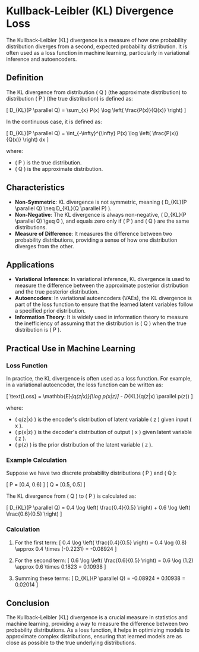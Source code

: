 # Kullback-Leibler (KL) Divergence Loss

The Kullback-Leibler (KL) divergence is a measure of how one probability distribution diverges from a second, expected probability distribution. It is often used as a loss function in machine learning, particularly in variational inference and autoencoders.

## Definition

The KL divergence from distribution \( Q \) (the approximate distribution) to distribution \( P \) (the true distribution) is defined as:

\[ D_{KL}(P \parallel Q) = \sum_{x} P(x) \log \left( \frac{P(x)}{Q(x)} \right) \]

In the continuous case, it is defined as:

\[ D_{KL}(P \parallel Q) = \int_{-\infty}^{\infty} P(x) \log \left( \frac{P(x)}{Q(x)} \right) dx \]

where:
- \( P \) is the true distribution.
- \( Q \) is the approximate distribution.

## Characteristics

- **Non-Symmetric**: KL divergence is not symmetric, meaning \( D_{KL}(P \parallel Q) \neq D_{KL}(Q \parallel P) \).
- **Non-Negative**: The KL divergence is always non-negative, \( D_{KL}(P \parallel Q) \geq 0 \), and equals zero only if \( P \) and \( Q \) are the same distributions.
- **Measure of Difference**: It measures the difference between two probability distributions, providing a sense of how one distribution diverges from the other.

## Applications

- **Variational Inference**: In variational inference, KL divergence is used to measure the difference between the approximate posterior distribution and the true posterior distribution.
- **Autoencoders**: In variational autoencoders (VAEs), the KL divergence is part of the loss function to ensure that the learned latent variables follow a specified prior distribution.
- **Information Theory**: It is widely used in information theory to measure the inefficiency of assuming that the distribution is \( Q \) when the true distribution is \( P \).

## Practical Use in Machine Learning

### Loss Function

In practice, the KL divergence is often used as a loss function. For example, in a variational autoencoder, the loss function can be written as:

\[ \text{Loss} = \mathbb{E}_{q(z|x)}[\log p(x|z)] - D_{KL}(q(z|x) \parallel p(z)) \]

where:
- \( q(z|x) \) is the encoder's distribution of latent variable \( z \) given input \( x \).
- \( p(x|z) \) is the decoder's distribution of output \( x \) given latent variable \( z \).
- \( p(z) \) is the prior distribution of the latent variable \( z \).

### Example Calculation

Suppose we have two discrete probability distributions \( P \) and \( Q \):

\[ P = [0.4, 0.6] \]
\[ Q = [0.5, 0.5] \]

The KL divergence from \( Q \) to \( P \) is calculated as:

\[ D_{KL}(P \parallel Q) = 0.4 \log \left( \frac{0.4}{0.5} \right) + 0.6 \log \left( \frac{0.6}{0.5} \right) \]

### Calculation

1. For the first term:
   \[ 0.4 \log \left( \frac{0.4}{0.5} \right) = 0.4 \log (0.8) \approx 0.4 \times (-0.2231) = -0.08924 \]

2. For the second term:
   \[ 0.6 \log \left( \frac{0.6}{0.5} \right) = 0.6 \log (1.2) \approx 0.6 \times 0.1823 = 0.10938 \]

3. Summing these terms:
   \[ D_{KL}(P \parallel Q) = -0.08924 + 0.10938 = 0.02014 \]

## Conclusion

The Kullback-Leibler (KL) divergence is a crucial measure in statistics and machine learning, providing a way to measure the difference between two probability distributions. As a loss function, it helps in optimizing models to approximate complex distributions, ensuring that learned models are as close as possible to the true underlying distributions.
